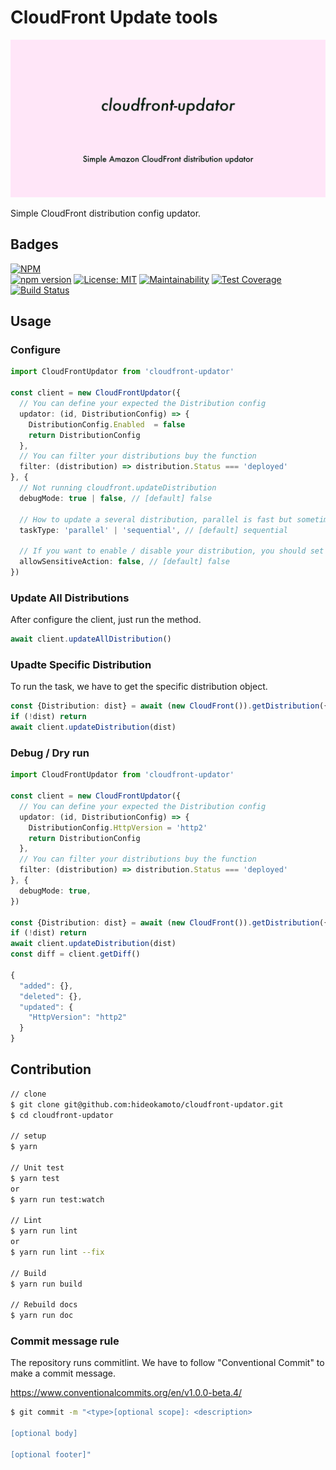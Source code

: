 # CloudFront Update tools
![image](./ogp_light.png)

Simple CloudFront distribution config updator.

## Badges

[![NPM](https://nodei.co/npm/cloudfront-updator.png?downloads=true&downloadRank=true&stars=true)](https://nodei.co/npm/cloudfront-updator/)  
[![npm version](https://badge.fury.io/js/cloudfront-updator.svg)](https://badge.fury.io/js/cloudfront-updator)
[![License: MIT](https://img.shields.io/badge/License-MIT-yellow.svg)](https://opensource.org/licenses/MIT)
[![Maintainability](https://api.codeclimate.com/v1/badges/c17851759423ce151b9e/maintainability)](https://codeclimate.com/github/hideokamoto/cloudfront-updator/maintainability)
[![Test Coverage](https://api.codeclimate.com/v1/badges/c17851759423ce151b9e/test_coverage)](https://codeclimate.com/github/hideokamoto/cloudfront-updator/test_coverage)
[![Build Status](https://travis-ci.org/hideokamoto/cloudfront-updator.svg?branch=master)](https://travis-ci.org/hideokamoto/cloudfront-updator)

## Usage

### Configure

```typescript
import CloudFrontUpdator from 'cloudfront-updator'

const client = new CloudFrontUpdator({
  // You can define your expected the Distribution config
  updator: (id, DistributionConfig) => {
    DistributionConfig.Enabled  = false
    return DistributionConfig
  },
  // You can filter your distributions buy the function
  filter: (distribution) => distribution.Status === 'deployed'
}, {
  // Not running cloudfront.updateDistribution
  debugMode: true | false, // [default] false

  // How to update a several distribution, parallel is fast but sometime the AWS API will be throttle
  taskType: 'parallel' | 'sequential', // [default] sequential

  // If you want to enable / disable your distribution, you should set true
  allowSensitiveAction: false, // [default] false
})
```

### Update All Distributions
After configure the client, just run the method.

```typescript
await client.updateAllDistribution()
```

### Upadte Specific Distribution
To run the task, we have to get the specific distribution object.

```typescript
const {Distribution: dist} = await (new CloudFront()).getDistribution({Id: 'EXXXXXX'}).promise()
if (!dist) return
await client.updateDistribution(dist)
```

### Debug / Dry run

```typescript
import CloudFrontUpdator from 'cloudfront-updator'

const client = new CloudFrontUpdator({
  // You can define your expected the Distribution config
  updator: (id, DistributionConfig) => {
    DistributionConfig.HttpVersion = 'http2'
    return DistributionConfig
  },
  // You can filter your distributions buy the function
  filter: (distribution) => distribution.Status === 'deployed'
}, {
  debugMode: true,
})

const {Distribution: dist} = await (new CloudFront()).getDistribution({Id: 'EXXXXXX'}).promise()
if (!dist) return
await client.updateDistribution(dist)
const diff = client.getDiff()

{
  "added": {},
  "deleted": {},
  "updated": {
    "HttpVersion": "http2"
  }
}

```

## Contribution

```bash
// clone
$ git clone git@github.com:hideokamoto/cloudfront-updator.git
$ cd cloudfront-updator

// setup
$ yarn

// Unit test
$ yarn test
or
$ yarn run test:watch

// Lint
$ yarn run lint
or
$ yarn run lint --fix

// Build
$ yarn run build

// Rebuild docs
$ yarn run doc
```

### Commit message rule

The repository runs commitlint.
We have to follow "Conventional Commit" to make a commit message.

https://www.conventionalcommits.org/en/v1.0.0-beta.4/

```bash
$ git commit -m "<type>[optional scope]: <description>

[optional body]

[optional footer]"
```
